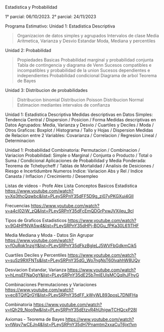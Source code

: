 Estadistica y Probabilidad

1° parcial: 06/10/2023. 2° parcial: 24/11/2023

Programa Estimativo:
Unidad 1: Estadistica Descriptiva
>Organizacion de datos simples y agrupados
>Intervalos de clase
>Media Aritmetica, Varianza y Desvio Estandar
>Moda, Mediana y percentiles

Unidad 2: Probabilidad
>Propiedades Basicas
>Probabilidad marginal y probabilidad conjunta
>Tabla de contingencia y diagrama de Venn
>Sucesos compatibles e incompatibles y probabilidad de la union
>Sucesos dependientes e independientes
>Probabilidad condicional
>Diagrama de arbol
>Teorema de Bayes

Unidad 3: Distribucion de probabilidades
>Distribucion binomial
>Distribucion Poisson
>Distribucion Normal
>Estimacion mediantes intervalos de confianza

Unidad 1: Estadistica Descriptiva
Medidas descriptivas en Datos Simples: Tendencia Central / Dispersion / Posicion / Forma
Medidas descriptivas en Datos Agrupados: Media, Varianza y Desvio / Cuartiles y Deciles / Moda / Otros
Graficos: Boxplot / Histograma / Tallo y Hojas / Dispersion
Medidas de Relacion entre 2 Variables: Covarianza / Correlacion / Regresion Lineal / Determinacion

Unidad 1: Probabilidad
Combinatoria: Permutacion / Combinacion / Variacion
Probabilidad: Simple o Marginal / Conjunta o Producto / Total o Suma / Condicional
Aplicaciones de Probabilidad y Media Ponderada: Teorema de Tchebycheff / Tablas de Mortalidad / Analisis de Desiciones / Riesgo e Incertidumbre
Numeros Indice: Variacion Abs y Rel / Indice Canasta / Inflacion / Crecimiento / Desempleo


Listas de videos - Profe Alex
Lista Conceptos Basicos Estadistica https://www.youtube.com/watch?v=Xq3thcQqwbc&list=PLeySRPnY35dFF5D9g_zi07yPKGXui4GII

Frecuencias https://www.youtube.com/watch?v=a4cI02iW_zQ&list=PLeySRPnY35dFcEmQDGrPxwJVXiIeu_9cl

Tipos de Graficos Estadisticos https://www.youtube.com/watch?v=9G4HPNVA5w4&list=PLeySRPnY35dHPj-BOGu_fPKa30L61ITHF

Media Mediana y Moda - Datos Sin Agrupar https://www.youtube.com/watch?v=fOuRqk1nzgY&list=PLeySRPnY35dFkzBgleLJ5WVFbGdkmCik5

Cuartiles Deciles y Percentiles https://www.youtube.com/watch?v=suSz9RXFNTs&list=PLeySRPnY35dG_Wo7ngNsT60lvahhW8UQy

Desviacion Estandar, Varianza https://www.youtube.com/watch?v=hLmsEFNaOgY&list=PLeySRPnY35dE25b7mIEUlsMCQqlhJFhyG

Combinaciones Permutaciones y Variaciones https://www.youtube.com/watch?v=ec8TQjfQrGY&list=PLeySRPnY35dFF_kWyWL893posL7DNlFHa

Combinatoria https://www.youtube.com/watch?v=tQh29_Noo9w&list=PLeySRPnY35dEtzvR4hUhigwTCHQcxP28l

Axiomas - Teorema de Bayes https://www.youtube.com/watch?v=tWqy7wCEJn4&list=PLeySRPnY35dH7Pnamtm2xxaCuT6jxt1vn